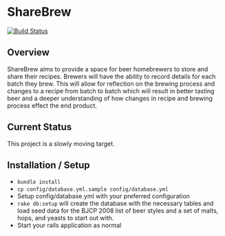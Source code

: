 ShareBrew
==========
[![Build Status](https://secure.travis-ci.org/RyanHouston/share-brew.png?branch=master)](https://travis-ci.org/RyanHouston/share-brew)

Overview
---------
ShareBrew aims to provide a space for beer homebrewers to store and share
their recipes. Brewers will have the ability to record details for each
batch they brew. This will allow for reflection on the brewing process
and changes to a recipe from batch to batch which will result in better
tasting beer and a deeper understanding of how changes in recipe and
brewing process effect the end product.

Current Status
--------------
This project is a slowly moving target.

Installation / Setup
---------------------
- ```bundle install```
- ```cp config/database.yml.sample config/database.yml```
- Setup config/database.yml with your preferred configuration
- ```rake db:setup``` will create the database with the necessary tables and
  load seed data for the BJCP 2008 list of beer styles and a set of malts,
  hops, and yeasts to start out with.
- Start your rails application as normal
